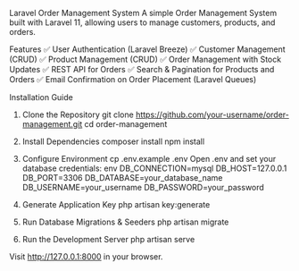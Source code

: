 Laravel Order Management System
A simple Order Management System built with Laravel 11, allowing users to manage customers, products, and orders.

Features
✅ User Authentication (Laravel Breeze)
✅ Customer Management (CRUD)
✅ Product Management (CRUD)
✅ Order Management with Stock Updates
✅ REST API for Orders
✅ Search & Pagination for Products and Orders
✅ Email Confirmation on Order Placement (Laravel Queues)

Installation Guide

1. Clone the Repository
   git clone https://github.com/your-username/order-management.git
   cd order-management

2. Install Dependencies
   composer install
   npm install

3. Configure Environment
   cp .env.example .env
   Open .env and set your database credentials:
   env
   DB_CONNECTION=mysql
   DB_HOST=127.0.0.1
   DB_PORT=3306
   DB_DATABASE=your_database_name
   DB_USERNAME=your_username
   DB_PASSWORD=your_password

4. Generate Application Key
   php artisan key:generate

5. Run Database Migrations & Seeders
   php artisan migrate

6. Run the Development Server
   php artisan serve

Visit http://127.0.0.1:8000 in your browser.
